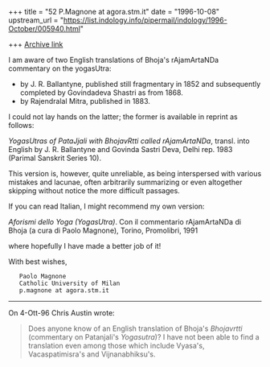 +++
title = "52 P.Magnone at agora.stm.it"
date = "1996-10-08"
upstream_url = "https://list.indology.info/pipermail/indology/1996-October/005940.html"

+++
[Archive link](https://list.indology.info/pipermail/indology/1996-October/005940.html)


I am aware of two English translations of Bhoja's rAjamArtaNDa
commentary on the yogasUtra:

- by J. R. Ballantyne, published still fragmentary in 1852 and
subsequently completed by Govindadeva Shastri as from 1868.
- by Rajendralal Mitra, published in 1883.

I could not lay hands on the latter; the former is available in reprint
as follows:

_YogasUtras of PataJjali with BhojavRtti called rAjamArtaNDa_, transl.
into English by J. R. Ballantyne and Govinda Sastri Deva, Delhi rep.
1983 (Parimal Sanskrit Series 10).

This version is, however, quite unreliable, as being interspersed with
various mistakes and lacunae, often arbitrarily summarizing or even
altogether skipping without notice the more difficult passages.

If you can read Italian, I might recommend my own version:

_Aforismi dello Yoga (YogasUtra)_. Con il commentario rAjamArtaNDa di
Bhoja (a cura di Paolo Magnone), Torino, Promolibri, 1991

where hopefully I have made a better job of it!

With best wishes,

       Paolo Magnone
       Catholic University of Milan
       p.magnone at agora.stm.it


-----------------------------------------------------------
On 4-Ott-96 Chris Austin wrote:


 > Does anyone know of an English translation of Bhoja's _Bhojavrtti_
 > (commentary on Patanjali's _Yogasutra_)? I have not been able to
 > find a translation even among those which include Vyasa's,
 > Vacaspatimisra's and Vijnanabhiksu's.





